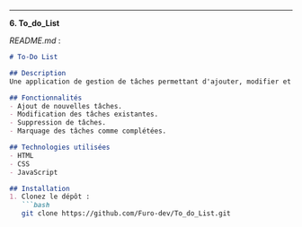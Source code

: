 
---

**6. To_do_List**

*README.md* :

```markdown
# To-Do List

## Description
Une application de gestion de tâches permettant d'ajouter, modifier et supprimer des tâches.

## Fonctionnalités
- Ajout de nouvelles tâches.
- Modification des tâches existantes.
- Suppression de tâches.
- Marquage des tâches comme complétées.

## Technologies utilisées
- HTML
- CSS
- JavaScript

## Installation
1. Clonez le dépôt :
   ```bash
   git clone https://github.com/Furo-dev/To_do_List.git
